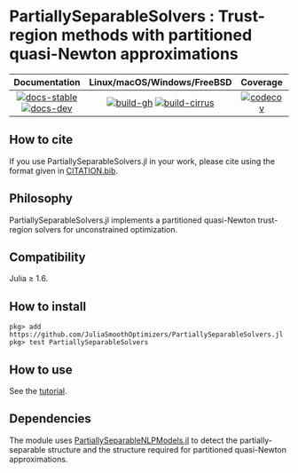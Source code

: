 # PartiallySeparableSolvers : Trust-region methods with partitioned quasi-Newton approximations

| **Documentation** | **Linux/macOS/Windows/FreeBSD** | **Coverage** | **DOI** |
|:-----------------:|:-------------------------------:|:------------:|:-------:|
| [![docs-stable][docs-stable-img]][docs-stable-url] [![docs-dev][docs-dev-img]][docs-dev-url] | [![build-gh][build-gh-img]][build-gh-url] [![build-cirrus][build-cirrus-img]][build-cirrus-url] | [![codecov][codecov-img]][codecov-url] | [![doi][doi-img]][doi-url] |

[docs-stable-img]: https://img.shields.io/badge/docs-stable-blue.svg
[docs-stable-url]: https://JuliaSmoothOptimizers.github.io/PartiallySeparableSolvers.jl/stable
[docs-dev-img]: https://img.shields.io/badge/docs-dev-purple.svg
[docs-dev-url]: https://JuliaSmoothOptimizers.github.io/PartiallySeparableSolvers.jl/dev
[build-gh-img]: https://github.com/JuliaSmoothOptimizers/PartiallySeparableSolvers.jl/workflows/CI/badge.svg?branch=master
[build-gh-url]: https://github.com/JuliaSmoothOptimizers/PartiallySeparableSolvers.jl/actions
[build-cirrus-img]: https://img.shields.io/cirrus/github/JuliaSmoothOptimizers/PartiallySeparableSolvers.jl?logo=Cirrus%20CI
[build-cirrus-url]: https://cirrus-ci.com/github/JuliaSmoothOptimizers/PartiallySeparableSolvers.jl
[codecov-img]: https://codecov.io/gh/JuliaSmoothOptimizers/PartiallySeparableSolvers.jl/branch/master/graph/badge.svg
[codecov-url]: https://app.codecov.io/gh/JuliaSmoothOptimizers/PartiallySeparableSolvers.jl
[doi-img]: https://zenodo.org/badge/267339899.svg
[doi-url]: https://zenodo.org/badge/latestdoi/267339899

## How to cite

If you use PartiallySeparableSolvers.jl in your work, please cite using the format given in [CITATION.bib](CITATION.bib).

## Philosophy
PartiallySeparableSolvers.jl implements a partitioned quasi-Newton trust-region solvers for unconstrained optimization.

## Compatibility
Julia ≥ 1.6.

## How to install
```
pkg> add https://github.com/JuliaSmoothOptimizers/PartiallySeparableSolvers.jl
pkg> test PartiallySeparableSolvers
```

## How to use 
See the [tutorial](https://JuliaSmoothOptimizers.github.io/PartiallySeparableSolvers.jl/dev/tutorial/).

## Dependencies
The module uses [PartiallySeparableNLPModels.jl](https://github.com/JuliaSmoothOptimizers/PartiallySeparableNLPModels.jl) to detect the partially-separable structure and the structure required for partitioned quasi-Newton approximations.
